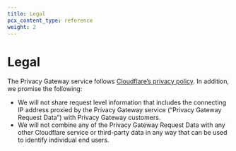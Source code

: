```yaml
---
title: Legal
pcx_content_type: reference
weight: 2
---
```


# Legal

The Privacy Gateway service follows [Cloudflare’s privacy policy](https://www.cloudflare.com/privacypolicy/). In addition, we promise the following:

- We will not share request level information that includes the connecting IP address proxied by the Privacy Gateway service (“Privacy Gateway Request Data”) with Privacy Gateway customers.
- We will not combine any of the Privacy Gateway Request Data with any other Cloudflare service or third-party data in any way that can be used to identify individual end users.